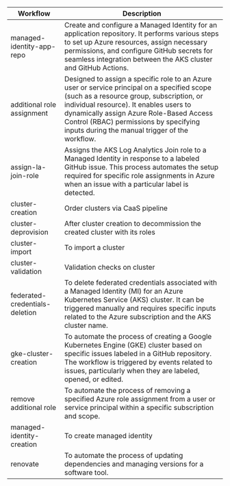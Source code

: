 | Workflow     | Description       |
|--------------|----------------|
| managed-identity-app-repo | Create and configure a Managed Identity for an application repository. It performs various steps to set up Azure resources, assign necessary permissions, and configure GitHub secrets for seamless integration between the AKS cluster and GitHub Actions. |
| additional role assignment| Designed to assign a specific role to an Azure user or service principal on a specified scope (such as a resource group, subscription, or individual resource). It enables users to dynamically assign Azure Role-Based Access Control (RBAC) permissions by specifying inputs during the manual trigger of the workflow. |
| assign-la-join-role | Assigns the AKS Log Analytics Join role to a Managed Identity in response to a labeled GitHub issue. This process automates the setup required for specific role assignments in Azure when an issue with a particular label is detected. |
| cluster-creation | Order clusters via CaaS pipeline |
| cluster-deprovision | After cluster creation to decommission the created cluster with its roles |
| cluster-import | To import a cluster  |
| cluster-validation | Validation checks on cluster  |
| federated-credentials-deletion | To delete federated credentials associated with a Managed Identity (MI) for an Azure Kubernetes Service (AKS) cluster. It can be triggered manually and requires specific inputs related to the Azure subscription and the AKS cluster name.|
| gke-cluster-creation | To automate the process of creating a Google Kubernetes Engine (GKE) cluster based on specific issues labeled in a GitHub repository. The workflow is triggered by events related to issues, particularly when they are labeled, opened, or edited. |
| remove additional role |  To automate the process of removing a specified Azure role assignment from a user or service principal within a specific subscription and scope.|
| managed-identity-creation |  To create managed identity |
| renovate | To automate the process of updating dependencies and managing versions for a software tool.  |
